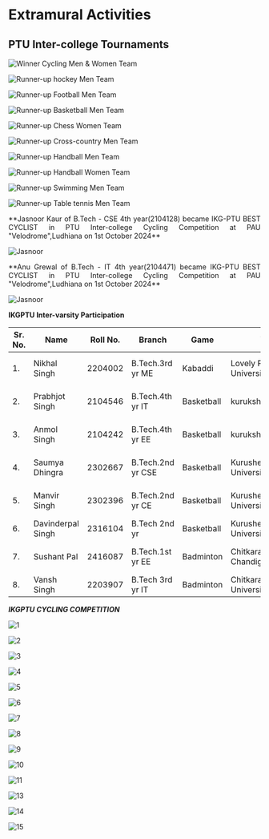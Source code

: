 # Extramural Activities
## PTU Inter-college Tournaments


![Winner Cycling Men & Women Team](Images/PTU/BasketballBoys1st.JPG)  

![Runner-up hockey Men Team](Images/PTU/BasketballGirls1st.JPG)

![Runner-up Football Men  Team](Images/PTU/Chessboys1st.jpeg)

![Runner-up Basketball Men  Team](Images/PTU/ChessGirls1st.jpeg)

![Runner-up Chess Women  Team](Images/PTU/CyclingBoy1st.jpg)

![Runner-up Cross-country Men  Team](Images/PTU/CyclingGirls1st.jpg)

![Runner-up Handball Men  Team](Images/PTU/BadmintonBoys2nd.jpeg)

![Runner-up Handball Women  Team](Images/PTU/CrossCountry2nd.jpeg)

![Runner-up Swimming Men  Team](Images/PTU/Hockey2nd.jpeg)

![Runner-up Table tennis Men  Team](Images/PTU/TableTennisTeamThird.jpeg)


<p align=justify>
**Jasnoor Kaur of B.Tech - CSE 4th  year(2104128) became IKG-PTU BEST CYCLIST  in PTU Inter-college Cycling Competition at PAU "Velodrome",Ludhiana   on 1st October 2024**  
<p align=justify>
  
![Jasnoor](Images/Star/1.jpg)  

<p align=justify>
**Anu Grewal of B.Tech - IT 4th  year(2104471) became IKG-PTU BEST CYCLIST  in PTU Inter-college Cycling Competition at PAU "Velodrome",Ludhiana   on 1st October 2024**  
<p align=justify>
  
![Jasnoor](Images/Star/1.jpg) 

**IKGPTU Inter-varsity Participation**


| Sr. No. | Name | Roll No. | Branch | Game | Venue | Dates | Photograph |
| - | -- | - | - |-| - | - | - |
| 1. | Nikhal Singh|2204002 | B.Tech.3rd yr ME |Kabaddi |Lovely Professional University|13th  to 16th  November 2024 | ![Ayush](Images/Uni/1.jpeg) |
| 2. | Prabhjot Singh | 2104546 | B.Tech.4th yr IT |Basketball  |kurukshetra university |25th -28th November 2024 | ![Aman](Images/Uni/2.jpeg) |
| 3. | Anmol Singh| 2104242 | B.Tech.4th yr EE |Basketball |kurukshetra university |25th-28th November 2024 |![Aryan](Images/Uni/3.jpeg) |
| 4. | Saumya Dhingra | 2302667 | B.Tech.2nd yr CSE |Basketball |Kurushetra  University,Kurushetra |25th to 28th November 2024 |![PK](Images/Uni/4.jpeg) |
| 5. | Manvir Singh | 2302396 | B.Tech.2nd yr CE |Basketball |Kurushetra University,Kurushetra| 25th to 28th November 2024 |![Suman](Images/Uni/5.jpeg) |
| 6. | Davinderpal Singh|2316104| B.Tech 2nd  yr|Basketball |Kurushetra  University,Kurushetra|25th to 28th November2024|![Rishav](Images/Uni/6.jpeg) |
| 7. | Sushant Pal | 2416087 | B.Tech.1st yr EE |Badminton |Chitkara  University, Chandigarh| 30th Oct 1st  November 2024 |![Suman](Images/Uni/5.jpeg) |
| 8. | Vansh Singh|2203907| B.Tech 3rd  yr  IT |Badminton |Chitkara  University,Chandigarh|30th oct 1st November2024|![Rishav](Images/Uni/6.jpeg) |

***IKGPTU CYCLING COMPETITION***

![1](Images/CYCLE/1.JPG)

![2](Images/CYCLE/2.JPG)

![3](Images/CYCLE/3.JPG)

![4](Images/CYCLE/4.JPG)

![5](Images/CYCLE/5.JPG)

![6](Images/CYCLE/6.JPG)

![7](Images/CYCLE/7.JPG)

![8](Images/CYCLE/8.JPG)

![9](Images/CYCLE/9.JPG)

![10](Images/CYCLE/10.JPG)

![11](Images/CYCLE/11.JPG)

![13](Images/CYCLE/13.JPG)

![14](Images/CYCLE/14.JPG)

![15](Images/CYCLE/15.JPG)
